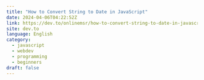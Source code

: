 ```yaml
---
title: "How to Convert String to Date in JavaScript"
date: 2024-04-06T04:22:52Z
link: https://dev.to/onlinemsr/how-to-convert-string-to-date-in-javascript-p39?utm_medium=RSS&utm_source=news.12bit.vn
site: dev.to
language: English
category:
  - javascript
  - webdev
  - programming
  - beginners
draft: false
---
```

